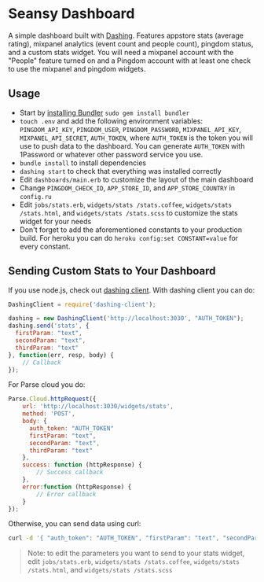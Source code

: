 # Seansy Dashboard

A simple dashboard built with [Dashing](http://shopify.github.io/dashing/). Features appstore stats (average rating), mixpanel analytics (event count and people count), pingdom status, and a custom stats widget. You will need a mixpanel account with the "People" feature turned on and a Pingdom account with at least one check to use the mixpanel and pingdom widgets.

## Usage
- Start by [installing Bundler](http://bundler.io) `sudo gem install bundler`
- `touch .env` and add the following environment variables: `PINGDOM_API_KEY`, `PINGDOM_USER`, `PINGDOM_PASSWORD`, `MIXPANEL_API_KEY`, `MIXPANEL_API_SECRET`, `AUTH_TOKEN`, where `AUTH_TOKEN` is the token you will use to push data to the dashboard. You can generate `AUTH_TOKEN` with 1Password or whatever other password service you use.
- `bundle install` to install dependencies
- `dashing start` to check that everything was installed correctly
- Edit `dashboards/main.erb` to customize the layout of the main dashboard
- Change `PINGDOM_CHECK_ID`, `APP_STORE_ID`, and `APP_STORE_COUNTRY` in `config.ru`
- Edit `jobs/stats.erb`, `widgets/stats /stats.coffee`, `widgets/stats /stats.html`, and `widgets/stats /stats.scss` to customize the stats widget for your needs
- Don't forget to add the aforementioned constants to your production build. For heroku you can do `heroku config:set CONSTANT=value` for every constant.

## Sending Custom Stats to Your Dashboard
If you use node.js, check out [dashing client](https://github.com/benbria/dashing-client). With dashing client you can do:
```js
DashingClient = require('dashing-client');

dashing = new DashingClient('http://localhost:3030', "AUTH_TOKEN");
dashing.send('stats', {
  firstParam: "text",
  secondParam: "text",
  thirdParam: "text"
}, function(err, resp, body) {
    // Callback
});
```
For Parse cloud you do:
```js
Parse.Cloud.httpRequest({
    url: 'http://localhost:3030/widgets/stats',
    method: 'POST',
    body: {
      auth_token: "AUTH_TOKEN"
      firstParam: "text",
      secondParam: "text",
      thirdParam: "text"
    },
    success: function (httpResponse) {
        // Success callback
    },
    error:function (httpResponse) {
        // Error callback
    }
});
```
Otherwise, you can send data using curl:
```sh
curl -d '{ "auth_token": "AUTH_TOKEN", "firstParam": "text", "secondParam": "text", "thirdParam": "text" }' http://localhost:3030/widgets/stats
```

> Note: to edit the parameters you want to send to your stats widget, edit `jobs/stats.erb`, `widgets/stats /stats.coffee`, `widgets/stats /stats.html`, and `widgets/stats /stats.scss`
